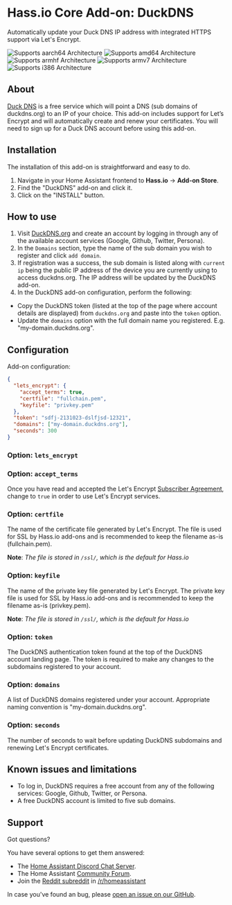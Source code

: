 # Hass.io Core Add-on: DuckDNS

Automatically update your Duck DNS IP address with integrated HTTPS support via Let's Encrypt.

![Supports aarch64 Architecture][aarch64-shield] ![Supports amd64 Architecture][amd64-shield] ![Supports armhf Architecture][armhf-shield] ![Supports armv7 Architecture][armv7-shield] ![Supports i386 Architecture][i386-shield]

## About

[Duck DNS][duckdns] is a free service which will point a DNS (sub domains of duckdns.org) to an IP of your choice. This add-on includes support for Let’s Encrypt and will automatically create and renew your certificates. You will need to sign up for a Duck DNS account before using this add-on.

## Installation

The installation of this add-on is straightforward and easy to do.

1. Navigate in your Home Assistant frontend to **Hass.io** -> **Add-on Store**.
2. Find the "DuckDNS" add-on and click it.
3. Click on the "INSTALL" button.

## How to use

1. Visit [DuckDNS.org](https://www.duckdns.org/) and create an account by logging in through any of the available account services (Google, Github, Twitter, Persona).
2. In the `Domains` section, type the name of the sub domain you wish to register and click `add domain`.
3. If registration was a success, the sub domain is listed along with `current ip` being the public IP address of the device you are currently using to access duckdns.org. The IP address will be updated by the DuckDNS add-on.
4. In the DuckDNS add-on configuration, perform the following:
  - Copy the DuckDNS token (listed at the top of the page where account details are displayed) from `duckdns.org` and paste into the `token` option.
  - Update the `domains` option with the full domain name you registered. E.g. "my-domain.duckdns.org".

## Configuration

Add-on configuration:

```json
{
  "lets_encrypt": {
    "accept_terms": true,
    "certfile": "fullchain.pem",
    "keyfile": "privkey.pem"
  },
  "token": "sdfj-2131023-dslfjsd-12321",
  "domains": ["my-domain.duckdns.org"],
  "seconds": 300
}
```

### Option: `lets_encrypt`


### Option: `accept_terms`

Once you have read and accepted the Let's Encrypt [Subscriber Agreement](https://letsencrypt.org/documents/LE-SA-v1.2-November-15-2017.pdf), change to `true` in order to use Let's Encrypt services.

### Option: `certfile`

The name of the certificate file generated by Let's Encrypt. The file is used for SSL by Hass.io add-ons and is recommended to keep the filename as-is (fullchain.pem).

**Note**: _The file is stored in `/ssl/`, which is the default for Hass.io_

### Option: `keyfile`

The name of the private key file generated by Let's Encrypt. The private key file is used for SSL by Hass.io add-ons and is recommended to keep the filename as-is (privkey.pem).

**Note**: _The file is stored in `/ssl/`, which is the default for Hass.io_


### Option: `token`

The DuckDNS authentication token found at the top of the DuckDNS account landing page. The token is required to make any changes to the subdomains registered to your account.

### Option: `domains`

A list of DuckDNS domains registered under your account. Appropriate naming convention is "my-domain.duckdns.org".

### Option: `seconds`

The number of seconds to wait before updating DuckDNS subdomains and renewing Let's Encrypt certificates.

## Known issues and limitations

- To log in, DuckDNS requires a free account from any of the following services: Google, Github, Twitter, or Persona.
- A free DuckDNS account is limited to five sub domains.

## Support

Got questions?

You have several options to get them answered:

- The [Home Assistant Discord Chat Server][discord].
- The Home Assistant [Community Forum][forum].
- Join the [Reddit subreddit][reddit] in [/r/homeassistant][reddit]

In case you've found an bug, please [open an issue on our GitHub][issue].

[aarch64-shield]: https://img.shields.io/badge/aarch64-yes-green.svg
[amd64-shield]: https://img.shields.io/badge/amd64-yes-green.svg
[armhf-shield]: https://img.shields.io/badge/armhf-yes-green.svg
[armv7-shield]: https://img.shields.io/badge/armv7-yes-green.svg
[discord]: https://discord.gg/c5DvZ4e
[forum]: https://community.home-assistant.io
[i386-shield]: https://img.shields.io/badge/i386-yes-green.svg
[issue]: https://github.com/home-assistant/hassio-addons/issues
[reddit]: https://reddit.com/r/homeassistant
[duckdns]: https://duckdns.org
